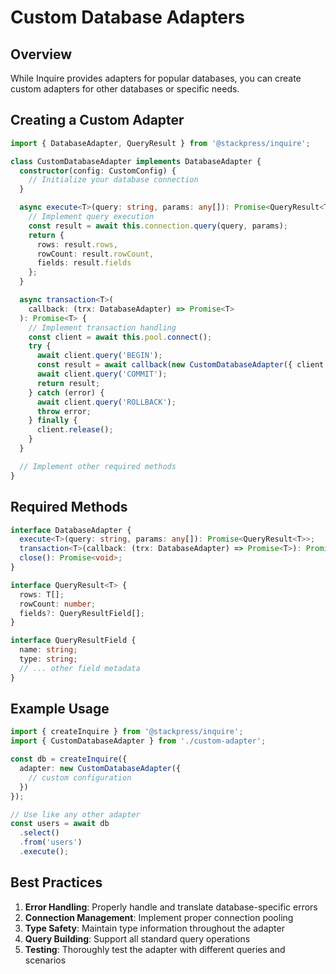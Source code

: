 # Custom Database Adapters

## Overview

While Inquire provides adapters for popular databases, you can create custom adapters for other databases or specific needs.

## Creating a Custom Adapter

```typescript
import { DatabaseAdapter, QueryResult } from '@stackpress/inquire';

class CustomDatabaseAdapter implements DatabaseAdapter {
  constructor(config: CustomConfig) {
    // Initialize your database connection
  }

  async execute<T>(query: string, params: any[]): Promise<QueryResult<T>> {
    // Implement query execution
    const result = await this.connection.query(query, params);
    return {
      rows: result.rows,
      rowCount: result.rowCount,
      fields: result.fields
    };
  }

  async transaction<T>(
    callback: (trx: DatabaseAdapter) => Promise<T>
  ): Promise<T> {
    // Implement transaction handling
    const client = await this.pool.connect();
    try {
      await client.query('BEGIN');
      const result = await callback(new CustomDatabaseAdapter({ client }));
      await client.query('COMMIT');
      return result;
    } catch (error) {
      await client.query('ROLLBACK');
      throw error;
    } finally {
      client.release();
    }
  }

  // Implement other required methods
}
```

## Required Methods

```typescript
interface DatabaseAdapter {
  execute<T>(query: string, params: any[]): Promise<QueryResult<T>>;
  transaction<T>(callback: (trx: DatabaseAdapter) => Promise<T>): Promise<T>;
  close(): Promise<void>;
}

interface QueryResult<T> {
  rows: T[];
  rowCount: number;
  fields?: QueryResultField[];
}

interface QueryResultField {
  name: string;
  type: string;
  // ... other field metadata
}
```

## Example Usage

```typescript
import { createInquire } from '@stackpress/inquire';
import { CustomDatabaseAdapter } from './custom-adapter';

const db = createInquire({
  adapter: new CustomDatabaseAdapter({
    // custom configuration
  })
});

// Use like any other adapter
const users = await db
  .select()
  .from('users')
  .execute();
```

## Best Practices

1. **Error Handling**: Properly handle and translate database-specific errors
2. **Connection Management**: Implement proper connection pooling
3. **Type Safety**: Maintain type information throughout the adapter
4. **Query Building**: Support all standard query operations
5. **Testing**: Thoroughly test the adapter with different queries and scenarios
